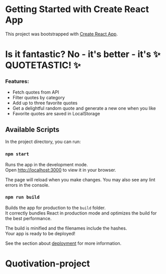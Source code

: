 # Getting Started with Create React App

This project was bootstrapped with [Create React App](https://github.com/facebook/create-react-app).

# Is it fantastic? No - it's better - it's ✨ QUOTETASTIC! ✨

### Features:

- Fetch quotes from API
- Filter quotes by category
- Add up to three favorite quotes
- Get a delightful random quote and generate a new one when you like
- Favorite quotes are saved in LocalStorage

## Available Scripts

In the project directory, you can run:

### `npm start`

Runs the app in the development mode.\
Open [http://localhost:3000](http://localhost:3000) to view it in your browser.

The page will reload when you make changes.
You may also see any lint errors in the console.

### `npm run build`

Builds the app for production to the `build` folder.\
It correctly bundles React in production mode and optimizes the build for the best performance.

The build is minified and the filenames include the hashes.\
Your app is ready to be deployed!

See the section about [deployment](https://facebook.github.io/create-react-app/docs/deployment) for more information.
# Quotivation-project
